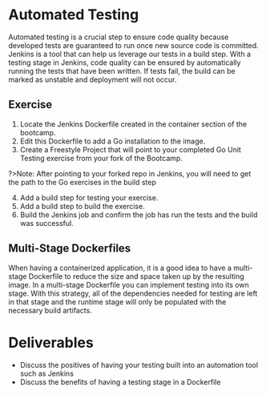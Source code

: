# Automated Testing

Automated testing is a crucial step to ensure code quality because developed tests are guaranteed to run once new source code is committed. Jenkins is a tool that can help us leverage our tests in a build step. With a testing stage in Jenkins, code quality can be ensured by automatically running the tests that have been written. If tests fail, the build can be marked as unstable and deployment will not occur.

## Exercise

1. Locate the Jenkins Dockerfile created in the container section of the bootcamp.
2. Edit this Dockerfile to add a Go installation to the image.
3. Create a Freestyle Project that will point to your completed Go Unit Testing exercise from your fork of the Bootcamp.

?>Note: After pointing to your forked repo in Jenkins, you will need to get the path to the Go exercises in the build step

4. Add a build step for testing your exercise.
5. Add a build step to build the exercise.
6. Build the Jenkins job and confirm the job has run the tests and the build was successful.

## Multi-Stage Dockerfiles

When having a containerized application, it is a good idea to have a multi-stage Dockerfile to reduce the size and space taken up by the resulting image. In a multi-stage Dockerfile you can implement testing into its own stage. With this strategy, all of the dependencies needed for testing are left in that stage and the runtime stage will only be populated with the necessary build artifacts.

# Deliverables

* Discuss the positives of having your testing built into an automation tool such as Jenkins
* Discuss the benefits of having a testing stage in a Dockerfile
